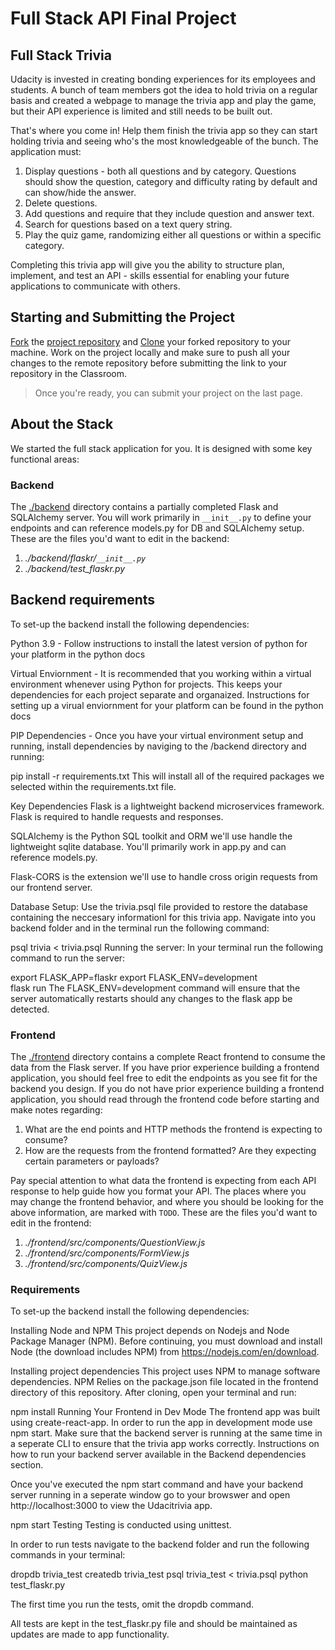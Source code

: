 # Full Stack API Final Project


## Full Stack Trivia

Udacity is invested in creating bonding experiences for its employees and students. A bunch of team members got the idea to hold trivia on a regular basis and created a webpage to manage the trivia app and play the game, but their API experience is limited and still needs to be built out.

That's where you come in! Help them finish the trivia app so they can start holding trivia and seeing who's the most knowledgeable of the bunch. The application must:

1. Display questions - both all questions and by category. Questions should show the question, category and difficulty rating by default and can show/hide the answer.
2. Delete questions.
3. Add questions and require that they include question and answer text.
4. Search for questions based on a text query string.
5. Play the quiz game, randomizing either all questions or within a specific category.

Completing this trivia app will give you the ability to structure plan, implement, and test an API - skills essential for enabling your future applications to communicate with others.

## Starting and Submitting the Project

[Fork](https://help.github.com/en/articles/fork-a-repo) the [project repository](https://github.com/udacity/FSND/blob/master/projects/02_trivia_api/starter) and [Clone](https://help.github.com/en/articles/cloning-a-repository) your forked repository to your machine. Work on the project locally and make sure to push all your changes to the remote repository before submitting the link to your repository in the Classroom.
>Once you're ready, you can submit your project on the last page.

## About the Stack

We started the full stack application for you. It is designed with some key functional areas:

### Backend
The [./backend](https://github.com/udacity/FSND/blob/master/projects/02_trivia_api/starter/backend/README.md) directory contains a partially completed Flask and SQLAlchemy server. You will work primarily in `__init__.py` to define your endpoints and can reference models.py for DB and SQLAlchemy setup. These are the files you'd want to edit in the backend:

1. *./backend/flaskr/`__init__.py`*
2. *./backend/test_flaskr.py*

## Backend requirements
To set-up the backend install the following dependencies:

Python 3.9 - Follow instructions to install the latest version of python for your platform in the python docs

Virtual Enviornment - It is recommended that you working within a virtual environment whenever using Python for projects. This keeps your dependencies for each project separate and organaized. Instructions for setting up a virual enviornment for your platform can be found in the python docs

PIP Dependencies - Once you have your virtual environment setup and running, install dependencies by naviging to the /backend directory and running:

pip install -r requirements.txt
This will install all of the required packages we selected within the requirements.txt file.

Key Dependencies
Flask is a lightweight backend microservices framework. Flask is required to handle requests and responses.

SQLAlchemy is the Python SQL toolkit and ORM we'll use handle the lightweight sqlite database. You'll primarily work in app.py and can reference models.py.

Flask-CORS is the extension we'll use to handle cross origin requests from our frontend server.

Database Setup:
Use the trivia.psql file provided to restore the database containing the neccesary informationl for this trivia app. Navigate into you backend folder and in the terminal run the following command:

psql trivia < trivia.psql
Running the server:
In your terminal run the following command to run the server:

export FLASK_APP=flaskr
export FLASK_ENV=development  
flask run 
The FLASK_ENV=development command will ensure that the server automatically restarts should any changes to the flask app be detected.



### Frontend

The [./frontend](https://github.com/udacity/FSND/blob/master/projects/02_trivia_api/starter/frontend/README.md) directory contains a complete React frontend to consume the data from the Flask server. If you have prior experience building a frontend application, you should feel free to edit the endpoints as you see fit for the backend you design. If you do not have prior experience building a frontend application, you should read through the frontend code before starting and make notes regarding:

1. What are the end points and HTTP methods the frontend is expecting to consume?
2. How are the requests from the frontend formatted? Are they expecting certain parameters or payloads? 

Pay special attention to what data the frontend is expecting from each API response to help guide how you format your API. The places where you may change the frontend behavior, and where you should be looking for the above information, are marked with `TODO`. These are the files you'd want to edit in the frontend:

1. *./frontend/src/components/QuestionView.js*
2. *./frontend/src/components/FormView.js*
3. *./frontend/src/components/QuizView.js*
### Requirements 
To set-up the backend install the following dependencies:

Installing Node and NPM
This project depends on Nodejs and Node Package Manager (NPM). Before continuing, you must download and install Node (the download includes NPM) from https://nodejs.com/en/download.

Installing project dependencies
This project uses NPM to manage software dependencies. NPM Relies on the package.json file located in the frontend directory of this repository. After cloning, open your terminal and run:

npm install
Running Your Frontend in Dev Mode
The frontend app was built using create-react-app. In order to run the app in development mode use npm start. Make sure that the backend server is running at the same time in a seperate CLI to ensure that the trivia app works correctly. Instructions on how to run your backend server available in the Backend dependencies section.

Once you've executed the npm start command and have your backend server running in a seperate window go to your browswer and open http://localhost:3000 to view the Udacitrivia app.

npm start
Testing
Testing is conducted using unittest.

In order to run tests navigate to the backend folder and run the following commands in your terminal:

dropdb trivia_test
createdb trivia_test
psql trivia_test < trivia.psql
python test_flaskr.py

The first time you run the tests, omit the dropdb command.

All tests are kept in the test_flaskr.py file and should be maintained as updates are made to app functionality.




